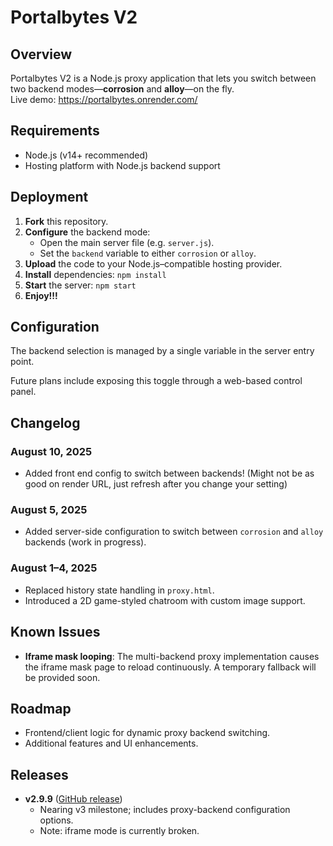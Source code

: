 # Portalbytes V2

## Overview
Portalbytes V2 is a Node.js proxy application that lets you switch between two backend modes—**corrosion** and **alloy**—on the fly.  
Live demo: https://portalbytes.onrender.com/

## Requirements
- Node.js (v14+ recommended)  
- Hosting platform with Node.js backend support

## Deployment

1. **Fork** this repository.  
2. **Configure** the backend mode:
   - Open the main server file (e.g. `server.js`).
   - Set the `backend` variable to either `corrosion` or `alloy`.  
3. **Upload** the code to your Node.js–compatible hosting provider.  
4. **Install** dependencies:
   ```npm install```
5. **Start** the server:
   ```npm start```
6. **Enjoy!!!**

## Configuration
The backend selection is managed by a single variable in the server entry point.

Future plans include exposing this toggle through a web-based control panel.

## Changelog

### August 10, 2025
- Added front end config to switch between backends! (Might not be as good on render URL, just refresh after you change your setting)

### August 5, 2025
- Added server-side configuration to switch between `corrosion` and `alloy` backends (work in progress).

### August 1–4, 2025
- Replaced history state handling in `proxy.html`.
- Introduced a 2D game-styled chatroom with custom image support.

## Known Issues
- **Iframe mask looping**: The multi-backend proxy implementation causes the iframe mask page to reload continuously. A temporary fallback will be provided soon.

## Roadmap
- Frontend/client logic for dynamic proxy backend switching.
- Additional features and UI enhancements.

## Releases
- **v2.9.9** ([GitHub release](https://github.com/deeegen/portalbytes-v2/releases/tag/v2.9.9))
  - Nearing v3 milestone; includes proxy-backend configuration options.
  - Note: iframe mode is currently broken.

